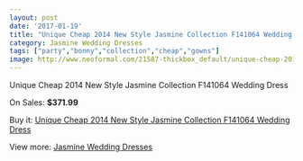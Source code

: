 ```yaml
---
layout: post
date: '2017-01-19'
title: "Unique Cheap 2014 New Style Jasmine Collection F141064 Wedding Dress"
category: Jasmine Wedding Dresses
tags: ["party","bonny","collection","cheap","gowns"]
image: http://www.neoformal.com/21587-thickbox_default/unique-cheap-2014-new-style-jasmine-collection-f141064-wedding-dress.jpg
---
```

Unique Cheap 2014 New Style Jasmine Collection F141064 Wedding Dress

On Sales: **$371.99**
<a href="https://www.neoformal.com/en/jasmine-wedding-dresses-2014/7038-unique-cheap-2014-new-style-jasmine-collection-f141064-wedding-dress.html"><amp-img layout="responsive" width="600" height="600" src="//www.neoformal.com/21587-thickbox_default/unique-cheap-2014-new-style-jasmine-collection-f141064-wedding-dress.jpg" alt="Unique Cheap 2014 New Style Jasmine Collection F141064 Wedding Dress 0" /></a>
<a href="https://www.neoformal.com/en/jasmine-wedding-dresses-2014/7038-unique-cheap-2014-new-style-jasmine-collection-f141064-wedding-dress.html"><amp-img layout="responsive" width="600" height="600" src="//www.neoformal.com/21588-thickbox_default/unique-cheap-2014-new-style-jasmine-collection-f141064-wedding-dress.jpg" alt="Unique Cheap 2014 New Style Jasmine Collection F141064 Wedding Dress 1" /></a>

Buy it: [Unique Cheap 2014 New Style Jasmine Collection F141064 Wedding Dress](https://www.neoformal.com/en/jasmine-wedding-dresses-2014/7038-unique-cheap-2014-new-style-jasmine-collection-f141064-wedding-dress.html "Unique Cheap 2014 New Style Jasmine Collection F141064 Wedding Dress")

View more: [Jasmine Wedding Dresses](https://www.neoformal.com/en/108-jasmine-wedding-dresses-2014 "Jasmine Wedding Dresses")